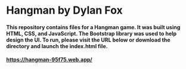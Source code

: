 # Hangman by Dylan Fox

#### This repository contains files for a Hangman game. It was built using HTML, CSS, and JavaScript. The Bootstrap library was used to help design the UI. To run, please visit the URL below or download the directory and launch the index.html file. 

#### https://hangman-95f75.web.app/
